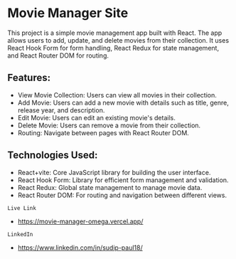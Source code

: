 # Movie Manager Site
This project is a simple movie management app built with React. The app allows users to add, update, and delete movies from their collection. It uses React Hook Form for form handling, React Redux for state management, and React Router DOM for routing.

## Features:
- View Movie Collection: Users can view all movies in their collection.
- Add Movie: Users can add a new movie with details such as title, genre, release year, and description.
- Edit Movie: Users can edit an existing movie's details.
- Delete Movie: Users can remove a movie from their collection.
- Routing: Navigate between pages with React Router DOM.

## Technologies Used:
- React+vite: Core JavaScript library for building the user interface.
- React Hook Form: Library for efficient form management and validation.
- React Redux: Global state management to manage movie data.
- React Router DOM: For routing and navigation between different views.

`Live Link`
- https://movie-manager-omega.vercel.app/

`LinkedIn`
- https://www.linkedin.com/in/sudip-paul18/